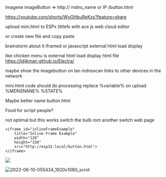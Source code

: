 Imagene imageButton => http:// mdns_name or IP /button.html

https://youtube.com/shorts/WvGHbuReKzs?feature=share

upload mini.html to ESPx littlefs with ace js web cloud editor

or create new file and copy paste

brainstorm about it iframed or javascript external html load display

like chicken menu is external html load display html file https://ldijkman.github.io/Electra/

maybe show the imagebutton on lan mdnsscan links to other devices in the network

mini.html code should do processing replace %variable% on upload %MDNSNANE% %STATE%

Maybe better name button.html

Food for script people?

not optimal but this works switch the bulb rom another switch web page
```
<iframe id="inlineFrameExample"
    title="Inline Frame Example"
    width="120"
    height="150"
    src="http://esp32.local/button.html">
</iframe>

```

<img src="https://github.com/ldijkman/randomnerd_esp32_wifi_manager/blob/main/LAB_Experiments/ezgif-5-3d39d5ded4.gif">



![2022-06-10-055434_1920x1080_scrot](https://user-images.githubusercontent.com/45427770/172987181-66d4457b-6e56-4e80-920a-842d08b8682b.png)
